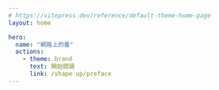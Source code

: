 ```yaml
---
# https://vitepress.dev/reference/default-theme-home-page
layout: home

hero:
  name: "網路上的書"
  actions:
    - theme: brand
      text: 開始閱讀
      link: /shape up/preface
---
```


